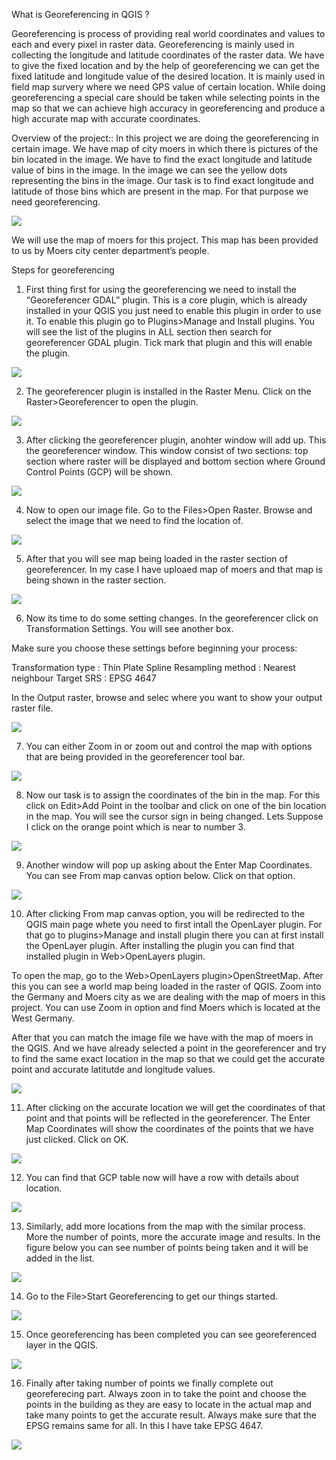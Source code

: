 What is Georeferencing in QGIS ? 


Georeferencing is process of providing real world coordinates and values to each and every pixel in raster data. Georeferencing is mainly used in collecting the longitude and latitude coordinates of the raster data. We have to give the fixed location and by the help of  georeferencing we can get the fixed latitude and longitude value of the desired location. It is mainly used in field map survery where we need GPS value of certain location. While doing georeferencing a special care should be taken while selecting points in the map so that we can achieve high accuracy in georeferencing and produce a high accurate map with accurate coordinates. 

Overview of the project:: In this project we are doing the georeferencing in certain image. We have map of city moers in which there is pictures of the bin located in the image. We have to find the exact longitude and latitude value of bins in the image. In the image we can see the yellow dots representing the bins in the image. Our task is to find exact longitude and latitude of those bins which are present in the map. For that purpose we need georeferencing. 


<img src = "/Images/GeoReferencingImages/moers_map.png">


We will use the map of moers for this project. This map has been provided to us by Moers city center department’s people. 

Steps for georeferencing

1. First thing first for using the georeferencing we need to install the “Georeferencer GDAL” plugin. This is a core plugin, which is already installed in your QGIS you just need to enable this plugin in order to use it. To enable this plugin go to Plugins>Manage and Install plugins. You will see the list of the plugins in ALL section then search for georeferencer GDAL plugin. Tick mark that plugin and this will enable the plugin.

<img src = "/Images/GeoReferencingImages/GDAL_plugins.png">


2. The georeferencer plugin is installed in the Raster Menu. Click on the Raster>Georeferencer to open the plugin.


<img src = "/Images/GeoReferencingImages/Georeferencer_open_rasterdata.png">


3. After clicking the georeferencer plugin, anohter window will add up. This the georeferencer window. This window consist of two sections: top section where raster will be displayed and bottom section where  Ground Control Points (GCP) will be shown.

<img src = "/Images/GeoReferencingImages/Georeferencer_mainpage.png">


4.  Now to open our image file. Go to the Files>Open Raster. Browse and select the image that we need to find the location of.


<img src = "/Images/GeoReferencingImages/Georeferencer_openimage.png">



5.  After that you will see map being loaded in the raster section of georeferencer.  In my case I have uploaed map of moers and that map is being shown in the raster section. 


<img src = "/Images/GeoReferencingImages/Georeferencer_moersmap.png">


6. Now its time to do some setting changes. In the georeferencer click on Transformation Settings. You will see another box.

Make sure you choose these settings before beginning your process: 

Transformation type : Thin Plate Spline
Resampling method : Nearest neighbour
Target SRS : EPSG 4647

In the Output raster, browse and selec where you want to show your output raster file. 



<img src = "/Images/GeoReferencingImages/Georeferencer_TransformationSettings.png">



7. You can either Zoom in or zoom out and control the map with options that are being provided in the georeferencer tool bar.


<img src = "/Images/GeoReferencingImages/Georeferencer_zoonin.png">


8.  Now our task is to assign the coordinates of the bin in the map. For this click on Edit>Add Point in the toolbar and click on one of the bin location in the map.  You will see the cursor sign in being changed. Lets Suppose I click on the orange point which is near to number 3. 


<img src = "/Images/GeoReferencingImages/Georeferencer_addpoints.png">



9. Another window will pop up asking about the Enter Map Coordinates. You can see From map canvas option below. Click on that option.


<img src = "/Images/GeoReferencingImages/Georeferencer_locations.png">


10.  After clicking From map canvas option, you will be redirected to the QGIS main page whete you need to first intall the OpenLayer plugin.  For that go to plugins>Manage and install plugin there you can at first install the OpenLayer plugin. After installing the plugin you can find that installed plugin in Web>OpenLayers plugin.

To open the map, go to the Web>OpenLayers plugin>OpenStreetMap. After this you can see a world map being loaded in the raster of QGIS. Zoom into the Germany and Moers city as we are dealing with the map of moers in this project. You can use Zoom in option and find Moers which is located at the West Germany. 

After that you can match the image file we have with the map of moers in the QGIS. And we have already selected a point in the georeferencer and try to find the same exact location in the map so that we could get the accurate point and accurate latitutde and longitude values. 



<img src = "/Images/GeoReferencingImages/Georeferencer_openstreetmap.png">



11. After clicking on the accurate location we will get the coordinates of that point and that points will be reflected in the georeferencer. The Enter Map Coordinates will show the coordinates of the points that we have just clicked. Click on OK. 



<img src = "/Images/GeoReferencingImages/Georeferencer_coordinates.png">


12.  You can find that GCP table now will have a row with details about location.


<img src = "/Images/GeoReferencingImages/Georeferencer_GCP_table.png">


13.  Similarly, add more locations from the map with the similar process. More the number of points, more the accurate image and results. In the figure below you can see number of points being taken and it will be added in the list. 

<img src = "/Images/GeoReferencingImages/Georeferencer_data_GCPTable.png">


14.  Go to the File>Start Georeferencing to get our things started.

<img src = "/Images/GeoReferencingImages/Georeferencer_startgeorefercing.png">



15. Once georeferencing has been completed you can see georeferenced layer in the QGIS.

<img src = "/Images/GeoReferencingImages/Georeferencer_extrra.png">


16.  Finally after taking number of points we finally complete out georeferecing part. Always zoon in to take the point and choose the points in the building as they are easy to locate in the actual map and take many points to get the accurate result. Always make sure that the EPSG remains same for all. In this I have take EPSG 4647. 


<img src = "/Images/GeoReferencingImages/Georeferencer_finalimage.png">

